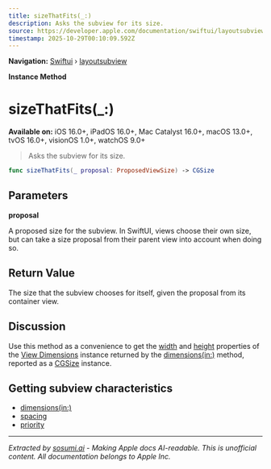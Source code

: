 ```yaml
---
title: sizeThatFits(_:)
description: Asks the subview for its size.
source: https://developer.apple.com/documentation/swiftui/layoutsubview/sizethatfits(_:)
timestamp: 2025-10-29T00:10:09.592Z
---
```


**Navigation:** [Swiftui](/documentation/swiftui) › [layoutsubview](/documentation/swiftui/layoutsubview)

**Instance Method**

# sizeThatFits(_:)

**Available on:** iOS 16.0+, iPadOS 16.0+, Mac Catalyst 16.0+, macOS 13.0+, tvOS 16.0+, visionOS 1.0+, watchOS 9.0+

> Asks the subview for its size.

```swift
func sizeThatFits(_ proposal: ProposedViewSize) -> CGSize
```

## Parameters

**proposal**

A proposed size for the subview. In SwiftUI, views choose their own size, but can take a size proposal from their parent view into account when doing so.



## Return Value

The size that the subview chooses for itself, given the proposal from its container view.

## Discussion

Use this method as a convenience to get the [width](/documentation/swiftui/viewdimensions/width) and [height](/documentation/swiftui/viewdimensions/height) properties of the [View Dimensions](/documentation/swiftui/viewdimensions) instance returned by the [dimensions(in:)](/documentation/swiftui/layoutsubview/dimensions(in:)) method, reported as a [CGSize](/documentation/CoreFoundation/CGSize) instance.

## Getting subview characteristics

- [dimensions(in:)](/documentation/swiftui/layoutsubview/dimensions(in:))
- [spacing](/documentation/swiftui/layoutsubview/spacing)
- [priority](/documentation/swiftui/layoutsubview/priority)

---

*Extracted by [sosumi.ai](https://sosumi.ai) - Making Apple docs AI-readable.*
*This is unofficial content. All documentation belongs to Apple Inc.*
